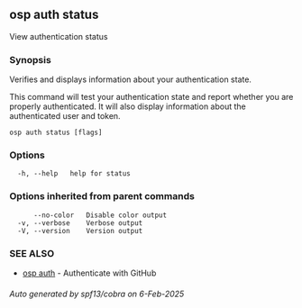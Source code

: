 ## osp auth status

View authentication status

### Synopsis

Verifies and displays information about your authentication state.

This command will test your authentication state and report whether you are properly
authenticated. It will also display information about the authenticated user and token.


```
osp auth status [flags]
```

### Options

```
  -h, --help   help for status
```

### Options inherited from parent commands

```
      --no-color   Disable color output
  -v, --verbose    Verbose output
  -V, --version    Version output
```

### SEE ALSO

* [osp auth](osp_auth.md)	 - Authenticate with GitHub

###### Auto generated by spf13/cobra on 6-Feb-2025
